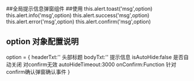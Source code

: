 ##全局提示信息弹窗组件
##使用
this.alert.toast('msg',option)
this.alert.info('msg',option)
this.alert.success('msg',option)
this.alert.error('msg',option)
this.alert.confirm('msg',option)

## option 对象配置说明
option = {
    headerTxt:'' 头部标题 
    bodyTxt:'' 提示信息
    isAutoHide:false 是否自动关闭 对confirm无效
    autoHideTimeout:3000 
    onConfirm:Function 针对confirm确认弹窗确认事件
}